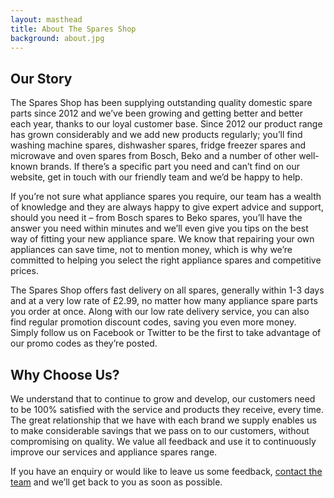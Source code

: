 ```yaml
---
layout: masthead
title: About The Spares Shop
background: about.jpg
---
```


## Our Story

The Spares Shop has been supplying outstanding quality domestic spare parts since 2012 and we’ve been growing and getting better and better each year, thanks to our loyal customer base. Since 2012 our product range has grown considerably and we add new products regularly; you’ll find washing machine spares, dishwasher spares, fridge freezer spares and microwave and oven spares from Bosch, Beko and a number of other well-known brands. If there’s a specific part you need and can’t find on our website, get in touch with our friendly team and we’d be happy to help.

If you’re not sure what appliance spares you require, our team has a wealth of knowledge and they are always happy to give expert advice and support, should you need it – from Bosch spares to Beko spares, you’ll have the answer you need within minutes and we’ll even give you tips on the best way of fitting your new appliance spare. We know that repairing your own appliances can save time, not to mention money, which is why we’re committed to helping you select the right appliance spares and competitive prices.

The Spares Shop offers fast delivery on all spares, generally within 1-3 days and at a very low rate of £2.99, no matter how many appliance spare parts you order at once. Along with our low rate delivery service, you can also find regular promotion discount codes, saving you even more money. Simply follow us on Facebook or Twitter to be the first to take advantage of our promo codes as they’re posted.

## Why Choose Us?

We understand that to continue to grow and develop, our customers need to be 100% satisfied with the service and products they receive, every time. The great relationship that we have with each brand we supply enables us to make considerable savings that we pass on to our customers, without compromising on quality. We value all feedback and use it to continuously improve our services and appliance spares range.

If you have an enquiry or would like to leave us some feedback, [contact the team](/contact) and we’ll get back to you as soon as possible.
